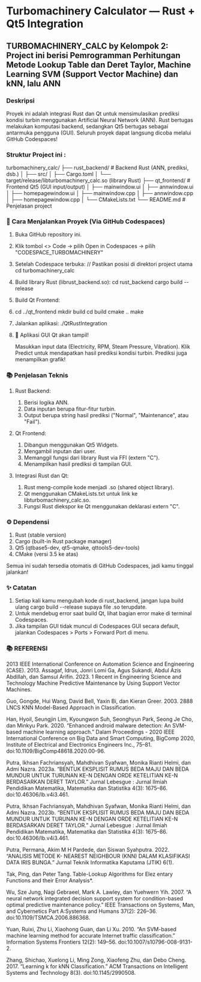 # Turbomachinery Calculator — Rust + Qt5 Integration
## TURBOMACHINERY_CALC by Kelompok 2: Project ini berisi Pemrogramman Perhitungan Metode Lookup Table dan Deret Taylor, Machine Learning SVM (Support Vector Machine) dan kNN, lalu ANN

### Deskripsi

Proyek ini adalah integrasi Rust dan Qt untuk mensimulasikan prediksi kondisi turbin menggunakan Artificial Neural Network (ANN).
Rust bertugas melakukan komputasi backend, sedangkan Qt5 bertugas sebagai antarmuka pengguna (GUI).
Seluruh proyek dapat langsung dicoba melalui GitHub Codespaces!

### Struktur Project ini :
turbomachinery_calc/
├── rust_backend/      # Backend Rust (ANN, prediksi, dsb.)
│   ├── src/
│   ├── Cargo.toml
│   └── target/release/libturbomachinery_calc.so (library Rust)
├── qt_frontend/       # Frontend Qt5 (GUI input/output)
│   ├── mainwindow.ui
│   ├── annwindow.ui
│   ├── homepagewindow.ui
│   ├── mainwindow.cpp
│   ├── annwindow.cpp
│   ├── homepagewindow.cpp
│   └── CMakeLists.txt
└── README.md          # Penjelasan project

### 🚀 Cara Menjalankan Proyek (Via GitHub Codespaces)
1. Buka GitHub repository ini.
2. Klik tombol <> Code → pilih Open in Codespaces → pilih "CODESPACE_TURBOMACHINERY"
3. Setelah Codespace terbuka:
   // Pastikan posisi di direktori project utama
      cd turbomachinery_calc
4. Build library Rust (librust_backend.so):
   cd rust_backend
   cargo build --release
5. Build Qt Frontend:
6. cd ../qt_frontend
   mkdir build
   cd build
   cmake ..
   make
7. Jalankan aplikasi:
   ./QtRustIntegration
8. 🎉 Aplikasi GUI Qt akan tampil!

    Masukkan input data (Electricity, RPM, Steam Pressure, Vibration).
    Klik Predict untuk mendapatkan hasil prediksi kondisi turbin.
    Prediksi juga menampilkan grafik!

### 📚 Penjelasan Teknis
1. Rust Backend:
    1. Berisi logika ANN.
    2. Data inputan berupa fitur-fitur turbin.
    3. Output berupa string hasil prediksi ("Normal", "Maintenance", atau "Fail").

2. Qt Frontend:
    1. Dibangun menggunakan Qt5 Widgets.
    2. Mengambil inputan dari user.
    3. Memanggil fungsi dari library Rust via FFI (extern "C").
    4. Menampilkan hasil prediksi di tampilan GUI.

3. Integrasi Rust dan Qt:
    1. Rust meng-compile kode menjadi .so (shared object library).
    2. Qt menggunakan CMakeLists.txt untuk link ke libturbomachinery_calc.so.
    3. Fungsi Rust diekspor ke Qt menggunakan deklarasi extern "C".

### ⚙️ Dependensi
1. Rust (stable version)
2. Cargo (built-in Rust package manager)
3. Qt5 (qtbase5-dev, qt5-qmake, qttools5-dev-tools)
4. CMake (versi 3.5 ke atas)

Semua ini sudah tersedia otomatis di GitHub Codespaces, jadi kamu tinggal jalankan!

### ✨ Catatan
1. Setiap kali kamu mengubah kode di rust_backend, jangan lupa build ulang cargo build --release supaya file .so terupdate.
2. Untuk mendebug error saat build Qt, lihat bagian error make di terminal Codespaces.
3. Jika tampilan GUI tidak muncul di Codespaces GUI secara default, jalankan Codespaces > Ports > Forward Port di menu.

### 📚 REFERENSI
2013 IEEE International Conference on Automation Science and Engineering (CASE). 2013.
Assagaf, Idrus, Jonri Lomi Ga, Agus Sukandi, Abdul Azis Abdillah, dan Samsul Arifin. 2023.
1 Recent in Engineering Science and Technology Machine Predictive Maintenance by
Using Support Vector Machines.

Guo, Gongde, Hui Wang, David Bell, Yaxin Bi, dan Kieran Greer. 2003. 2888 LNCS KNN
Model-Based Approach in Classification.

Han, Hyoil, Seungjin Lim, Kyoungwon Suh, Seonghyun Park, Seong Je Cho, dan Minkyu
Park. 2020. “Enhanced android malware detection: An SVM-based machine learning
approach.” Dalam Proceedings - 2020 IEEE International Conference on Big Data and
Smart Computing, BigComp 2020, Institute of Electrical and Electronics Engineers Inc.,
75–81. doi:10.1109/BigComp48618.2020.00-96.

Putra, Ikhsan Fachriansyah, Mahdhivan Syafwan, Monika Rianti Helmi, dan Admi Nazra.
2023a. “BENTUK EKSPLISIT RUMUS BEDA MAJU DAN BEDA MUNDUR UNTUK
TURUNAN KE-N DENGAN ORDE KETELITIAN KE-N BERDASARKAN DERET
TAYLOR.” Jurnal Lebesgue : Jurnal Ilmiah Pendidikan Matematika, Matematika dan
Statistika 4(3): 1675–86. doi:10.46306/lb.v4i3.461.

Putra, Ikhsan Fachriansyah, Mahdhivan Syafwan, Monika Rianti Helmi, dan Admi Nazra.
2023b. “BENTUK EKSPLISIT RUMUS BEDA MAJU DAN BEDA MUNDUR UNTUK
TURUNAN KE-N DENGAN ORDE KETELITIAN KE-N BERDASARKAN DERET
TAYLOR.” Jurnal Lebesgue : Jurnal Ilmiah Pendidikan Matematika, Matematika dan
Statistika 4(3): 1675–86. doi:10.46306/lb.v4i3.461.

Putra, Permana, Akim M H Pardede, dan Siswan Syahputra. 2022. “ANALISIS METODE K-
NEAREST NEIGHBOUR (KNN) DALAM KLASIFIKASI DATA IRIS BUNGA.”
Jurnal Teknik Informatika Kaputama (JTIK) 6(1).

Tak, Ping, dan Peter Tang. Table-Lookup Algorithms for Elez entary Functions and their Error
Analysis*.

Wu, Sze Jung, Nagi Gebraeel, Mark A. Lawley, dan Yuehwern Yih. 2007. “A neural network
integrated decision support system for condition-based optimal predictive maintenance
policy.” IEEE Transactions on Systems, Man, and Cybernetics Part A:Systems and
Humans 37(2): 226–36. doi:10.1109/TSMCA.2006.886368.

Yuan, Ruixi, Zhu Li, Xiaohong Guan, dan Li Xu. 2010. “An SVM-based machine learning
method for accurate Internet traffic classification.” Information Systems Frontiers 12(2):
149–56. doi:10.1007/s10796-008-9131-2.

Zhang, Shichao, Xuelong Li, Ming Zong, Xiaofeng Zhu, dan Debo Cheng. 2017. “Learning k
for kNN Classification.” ACM Transactions on Intelligent Systems and Technology 8(3).
doi:10.1145/2990508.
